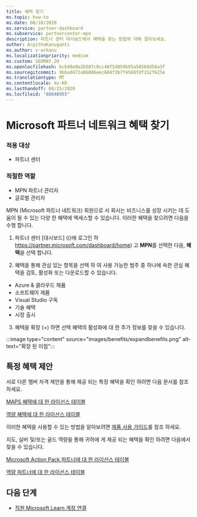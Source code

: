 ```yaml
---
title: 혜택 찾기
ms.topic: how-to
ms.date: 08/18/2020
ms.service: partner-dashboard
ms.subservice: partnercenter-mpn
description: 파트너 센터 대시보드에서 혜택을 찾는 방법에 대해 알아보세요.
author: ArpithaKanuganti
ms.author: v-arkanu
ms.localizationpriority: medium
ms.custom: SEOMAY.20
ms.openlocfilehash: bcb48e8e2b587c0cc40f5d059b95a56568d56a3f
ms.sourcegitcommit: 9bbad472a86086eec684f3b7f4568fdf152f625e
ms.translationtype: MT
ms.contentlocale: ko-KR
ms.lasthandoff: 08/25/2020
ms.locfileid: "88848955"
---
```

# <a name="locate-your-microsoft-partner-network-benefits"></a>Microsoft 파트너 네트워크 혜택 찾기 

### <a name="applies-to"></a>적용 대상

- 파트너 센터

### <a name="appropriate-roles"></a>적절한 역할

- MPN 파트너 관리자
- 글로벌 관리자

MPN (Microsoft 파트너 네트워크) 회원으로 서 회사는 비즈니스를 성장 시키는 데 도움이 될 수 있는 다양 한 혜택에 액세스할 수 있습니다. 이러한 혜택을 찾으려면 다음을 수행 합니다.

1. 파트너 센터 [대시보드] (()에 로그인 하 https://partner.microsoft.com/dashboard/home) 고 **MPN**를 선택한 다음, **혜택**을 선택 합니다.

2. 혜택을 통해 관심 있는 항목을 선택 하 여 사용 가능한 범주 중 하나에 속한 관심 혜택을 검토, 활성화 또는 다운로드할 수 있습니다.

- Azure & 클라우드 제품
- 소프트웨어 제품
- Visual Studio 구독
- 기술 혜택
- 시장 출시 

3. 혜택을 확장 (+) 하면 선택 혜택의 활성화에 대 한 추가 정보를 찾을 수 있습니다.

:::image type="content" source="images/benefits/expandbenefits.png" alt-text="확장 된 이점":::

## <a name="specific-benefit-offers"></a>특정 혜택 제안

서로 다른 멤버 자격 제안을 통해 제공 되는 특정 혜택을 확인 하려면 다음 문서를 참조 하세요.

[MAPS 혜택에 대 한 라이선스 테이블](https://assetsprod.microsoft.com/mpn/MPN-MAPS-Software-IUR-License-Table.xlsx)

[역량 혜택에 대 한 라이선스 테이블](https://assetsprod.microsoft.com/mpn/mpn-maps-software-iur-competency-license-table.docx)

이러한 혜택을 사용할 수 있는 방법을 알아보려면 [제품 사용 가이드](https://assets.microsoft.com/MPN-MAPS-Product-Usage-Guide.pdf)를 참조 하세요.

지도, 실버 및/또는 골드 역량을 통해 귀하에 게 제공 되는 혜택을 확인 하려면 다음에서 찾을 수 있습니다.

[Microsoft Action Pack 파트너에 대 한 라이선스 테이블](https://assetsprod.microsoft.com/mpn/MPN-MAPS-Software-IUR-License-Table.xlsx)

[역량 파트너에 대 한 라이선스 테이블](https://assetsprod.microsoft.com/mpn-maps-software-iur-competency-license-table.docx)

## <a name="next-steps"></a>다음 단계

- [직원 Microsoft Learn 계정 연결](ms-learn-associate.md)